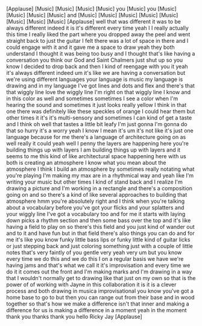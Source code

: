 
[Applause]
[Music]
[Music]
[Music]
[Music]
you
[Music]
you
[Music]
[Music]
[Music]
[Music]
and
[Music]
[Music]
[Music]
[Music]
[Music]
[Music]
[Music]
[Music]
[Applause]
well that was different it was to be
always different
indeed it is it&#39;s different every time
yeah I I really actually this time I
really liked the part where you dropped
away the peel and went straight back to
just the guitar I felt there was a lot
of space in there and I could engage
with it and it gave me a space to draw
yeah they both understand I thought it
was being too busy and I thought that&#39;s
like having a conversation you think our
God and Saint Chalmers just shut up so
you know I decided to drop back and then
I kind of reengage with you it yeah it&#39;s
always different
indeed um it&#39;s like we are having a
conversation but we&#39;re using different
languages your language is music my
language is drawing and in my language
I&#39;ve got lines and dots and flex and
there&#39;s that that wiggly line love the
wiggly line I&#39;m right on that wiggly
line I know
and in this color as well and sometimes
sometimes I see a color when I&#39;m hearing
the sound and sometimes it just looks
really yellow I think in that one there
was definitely like these speckles of
orange I could hear them but other times
it it&#39;s it&#39;s multi-sensory and sometimes
I can kind of get a taste and I think oh
well that tastes a little bit leafy I&#39;m
just gonna I&#39;m gonna do that
so hurry it&#39;s a worry yeah I know I mean
it&#39;s um it&#39;s not like it&#39;s just one
language because for me there&#39;s a
language of architecture going on as
well really it could yeah well I penny
the layers are happening here you&#39;re
building things up with layers I am
building things up with layers and it
seems to me this kind of like
architectural space happening here with
us both is creating an atmosphere I know
what you mean about the atmosphere I
think I build an atmosphere by sometimes
really notating what you&#39;re playing I&#39;m
making my
max are in a rhythmical way and yeah
like I&#39;m writing your music but other
times I kind of stand back and I realize
I&#39;m drawing a picture and I&#39;m working in
a rectangle and there&#39;s a composition
going on and so there&#39;s a kind of like
several approaches to building that
atmosphere hmm
you&#39;re absolutely right and I think when
you&#39;re talking about a vocabulary before
you&#39;ve got your flicks and your
splatters and your wiggly line I&#39;ve got
a vocabulary too and for me it starts
with laying down picks a rhythm section
and then some bass over the top and it&#39;s
like having a field to play on so
there&#39;s this field and you just kind of
wander out and to it and have fun but in
that field there&#39;s also things you can
do and for me it&#39;s like you know funky
little bass lips or funky little kind of
guitar licks or just stepping back and
just coloring something just with a
couple of little notes
that&#39;s very faintly of you gentle very
yeah very um but you know every time we
do this and we do this I on a regular
basis we have we&#39;re having jams and
that&#39;s what we call it
it&#39;s improvisation and every time we do
it it comes out the front and I&#39;m making
marks and I&#39;m drawing in a way that I
wouldn&#39;t normally get to drawing like
that just on my own so that is the power
of of working with Jayne in this
collaboration it is it is a clever
process and both drawing in musica
improvisational you know you&#39;ve got a
home base to go to but then you can
range out from their base and in wood
together so that&#39;s how we make a
difference isn&#39;t that inner and making a
difference for us is making a difference
in a moment yeah in the moment thank you
thanks thank you hello Ricky Jay
[Applause]
